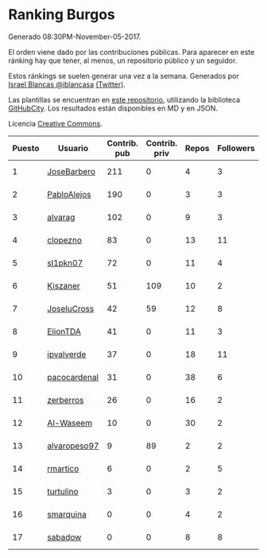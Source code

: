 # Ranking Burgos

Generado 08:30PM-November-05-2017.

El orden viene dado por las contribuciones públicas. Para aparecer en este ránking hay que tener, al menos, un repositorio público y un seguidor.

Estos ránkings se suelen generar una vez a la semana. Generados por [Israel Blancas @iblancasa](https://github.com/iblancasa/) [(Twitter)](https://twitter.com/iblancasa).

Las plantillas se encuentran en [este repositorio](https://github.com/iblancasa/GH-Spanish-Ranking), utilizando la biblioteca [GitHubCity](https://github.com/iblancasa/GitHubCity). Los resultados están disponibles en MD y en JSON.

Licencia [Creative Commons](https://creativecommons.org/licenses/by/4.0/).

| Puesto   |  Usuario  | Contrib. pub | Contrib. priv |Repos| Followers | Desde |  Avatar  |
|----------|-----------|--------------|---------------|-----|-----------|-------|----------|
|1|[JoseBarbero](https://github.com/JoseBarbero)|211|0|4|3|2016-02-25|![JoseBarbero](https://avatars0.githubusercontent.com/u/17479313)|
|2|[PabloAlejos](https://github.com/PabloAlejos)|190|0|3|3|2014-10-09|![PabloAlejos](https://avatars1.githubusercontent.com/u/9104772)|
|3|[alvarag](https://github.com/alvarag)|102|0|9|3|2014-11-21|![alvarag](https://avatars3.githubusercontent.com/u/9881614)|
|4|[clopezno](https://github.com/clopezno)|83|0|13|11|2012-02-20|![clopezno](https://avatars1.githubusercontent.com/u/1453744)|
|5|[sl1pkn07](https://github.com/sl1pkn07)|72|0|11|4|2010-11-01|![sl1pkn07](https://avatars0.githubusercontent.com/u/462213)|
|6|[Kiszaner](https://github.com/Kiszaner)|51|109|10|2|2014-10-08|![Kiszaner](https://avatars2.githubusercontent.com/u/9079893)|
|7|[JoseluCross](https://github.com/JoseluCross)|42|59|12|8|2015-08-27|![JoseluCross](https://avatars0.githubusercontent.com/u/14005926)|
|8|[ElionTDA](https://github.com/ElionTDA)|41|0|11|3|2013-09-21|![ElionTDA](https://avatars1.githubusercontent.com/u/5507129)|
|9|[ipvalverde](https://github.com/ipvalverde)|37|0|18|11|2014-03-08|![ipvalverde](https://avatars0.githubusercontent.com/u/6889318)|
|10|[pacocardenal](https://github.com/pacocardenal)|31|0|38|6|2013-09-12|![pacocardenal](https://avatars3.githubusercontent.com/u/5442055)|
|11|[zerberros](https://github.com/zerberros)|26|0|16|2|2013-11-13|![zerberros](https://avatars3.githubusercontent.com/u/5930950)|
|12|[Al-Waseem](https://github.com/Al-Waseem)|10|0|30|2|2013-12-26|![Al-Waseem](https://avatars1.githubusercontent.com/u/6266689)|
|13|[alvaropeso97](https://github.com/alvaropeso97)|9|89|2|2|2016-10-23|![alvaropeso97](https://avatars0.githubusercontent.com/u/23009799)|
|14|[rmartico](https://github.com/rmartico)|6|0|2|5|2012-10-11|![rmartico](https://avatars2.githubusercontent.com/u/2535865)|
|15|[turtulino](https://github.com/turtulino)|3|0|3|2|2011-08-25|![turtulino](https://avatars3.githubusercontent.com/u/1004178)|
|16|[smarquina](https://github.com/smarquina)|0|0|4|2|2015-04-29|![smarquina](https://avatars3.githubusercontent.com/u/12174981)|
|17|[sabadow](https://github.com/sabadow)|0|0|8|8|2012-02-08|![sabadow](https://avatars2.githubusercontent.com/u/1420021)|
